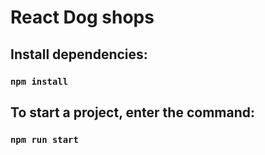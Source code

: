# React Dog shops

## Install dependencies:
### `npm install`

## To start a project, enter the command:
### `npm run start`
